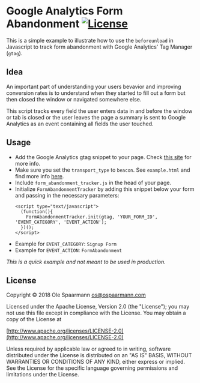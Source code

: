 # Google Analytics Form Abandonment [![License](https://img.shields.io/badge/License-Apache%202.0-blue.svg)](https://opensource.org/licenses/Apache-2.0)

This is a simple example to illustrate how to use the `beforeunload` in Javascript to track form abandonment with Google Analytics' Tag Manager (`gtag`).

## Idea
An important part of understanding your users bevavior and improving conversion rates is to understand when they started to fill out a form but then closed the window or navigated somewhere else.

This script tracks every field the user enters data in and before the window or tab is closed or the user leaves the page a summary is sent to Google Analytics as an event containing all fields the user touched.

## Usage

- Add the Google Analytics gtag snippet to your page. Check [this site](https://developers.google.com/analytics/devguides/collection/gtagjs/) for more info.
- Make sure you set the `transport_type` to `beacon`. See `example.html` and find more info [here](https://developers.google.com/analytics/devguides/collection/gtagjs/sending-data).
- Include `form_abandonment_tracker.js` in the head of your page.
- Initialize `FormAbandonmentTracker` by adding this snippet below your form and passing in the necessary parameters:
  ```
  <script type="text/javascript">
    (function(){
      FormAbandonmentTracker.init(gtag, 'YOUR_FORM_ID', 'EVENT_CATEGORY', 'EVENT_ACTION');
    })();
  </script>
  ```
- Example for `EVENT_CATEGORY`: `Signup Form`
- Example for `EVENT_ACTION`: `FormAbandonment`

*This is a quick example and not meant to be used in production.*

## License

Copyright © 2018 Ole Spaarmann <os@ospaarmann.com>

Licensed under the Apache License, Version 2.0 (the "License"); you may not use this file except in compliance with the License. You may obtain a copy of the License at

[http://www.apache.org/licenses/LICENSE-2.0](http://www.apache.org/licenses/LICENSE-2.0)

Unless required by applicable law or agreed to in writing, software distributed under the License is distributed on an "AS IS" BASIS, WITHOUT WARRANTIES OR CONDITIONS OF ANY KIND, either express or implied. See the License for the specific language governing permissions and limitations under the License.

